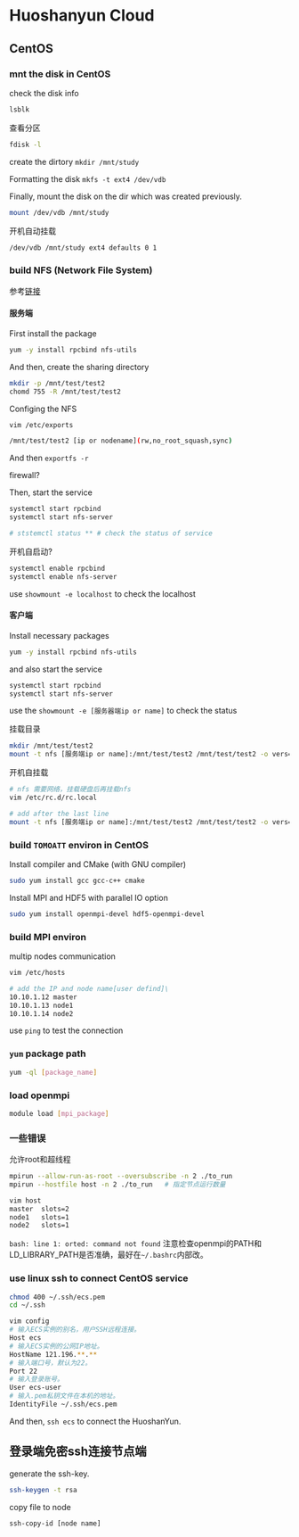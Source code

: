 

# Huoshanyun Cloud

## CentOS

### mnt the disk in CentOS

check the disk info

```bash
lsblk
```

查看分区

```bash
fdisk -l
```

create the dirtory `mkdir /mnt/study`

Formatting the disk `mkfs -t ext4 /dev/vdb`

Finally, mount the disk on the dir which was created previously.

```bash
mount /dev/vdb /mnt/study
```

开机自动挂载

```bash
/dev/vdb /mnt/study ext4 defaults 0 1
```

### build NFS (Network File System)

参考[链接](https://blog.csdn.net/liu_feng_zi_/article/details/108403321)

#### 服务端

First install the package

```bash
yum -y install rpcbind nfs-utils
```

And then, create the sharing directory

```bash
mkdir -p /mnt/test/test2
chomd 755 -R /mnt/test/test2
```

Configing the NFS

```bash
vim /etc/exports

/mnt/test/test2 [ip or nodename](rw,no_root_squash,sync)
```

And then `exportfs -r`

firewall?

Then, start the service

```bash
systemctl start rpcbind
systemctl start nfs-server

# ststemctl status ** # check the status of service
```

开机自启动?

```bash
systemctl enable rpcbind
systemctl enable nfs-server
```

use `showmount -e localhost` to check the localhost

#### 客户端

Install necessary packages

```bash
yum -y install rpcbind nfs-utils
```

and also start the service

```bash
systemctl start rpcbind
systemctl start nfs-server
```

use the `showmount -e [服务器端ip or name]` to check the status

挂载目录

```bash
mkdir /mnt/test/test2
mount -t nfs [服务端ip or name]:/mnt/test/test2 /mnt/test/test2 -o vers=4
```

开机自挂载

```bash
# nfs 需要网络，挂载硬盘后再挂载nfs
vim /etc/rc.d/rc.local

# add after the last line
mount -t nfs [服务端ip or name]:/mnt/test/test2 /mnt/test/test2 -o vers=4
```

### build `TOMOATT` environ in CentOS

Install compiler and CMake (with GNU compiler)

```bash
sudo yum install gcc gcc-c++ cmake
```

Install MPI and HDF5 with parallel IO option

```bash
sudo yum install openmpi-devel hdf5-openmpi-devel
```

### build MPI environ 

multip nodes communication

```bash
vim /etc/hosts

# add the IP and node name[user defind]\
10.10.1.12 master
10.10.1.13 node1
10.10.1.14 node2
```

use `ping` to test the connection

### `yum` package path

```bash
yum -ql [package_name]
```

### load openmpi

```bash
module load [mpi_package]
```

### 一些错误

允许root和超线程

```bash
mpirun --allow-run-as-root --oversubscribe -n 2 ./to_run
mpirun --hostfile host -n 2 ./to_run   # 指定节点运行数量

vim host
master  slots=2
node1   slots=1
node2   slots=1
```

`bash: line 1: orted: command not found` 注意检查openmpi的PATH和LD_LIBRARY_PATH是否准确，最好在`~/.bashrc`内部改。

### use linux ssh to connect CentOS service

```bash
chmod 400 ~/.ssh/ecs.pem
cd ~/.ssh

vim config
# 输入ECS实例的别名，用户SSH远程连接。
Host ecs
# 输入ECS实例的公网IP地址。
HostName 121.196.**.**
# 输入端口号，默认为22。
Port 22
# 输入登录账号。
User ecs-user
# 输入.pem私钥文件在本机的地址。
IdentityFile ~/.ssh/ecs.pem
```

And then, `ssh ecs` to connect the HuoshanYun.

## 登录端免密ssh连接节点端

generate the ssh-key.

```bash
ssh-keygen -t rsa
```

copy file to node

```bash
ssh-copy-id [node name]
```
